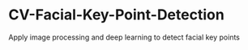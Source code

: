 # CV-Facial-Key-Point-Detection
Apply image processing and deep learning to detect facial key points 
